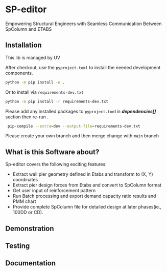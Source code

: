 # SP-editor

Empowering Structural Engineers with Seamless Communication Between SpColumn and ETABS

## Installation

This lib is managed by UV 

After checkout, use the ``pyproject.toml``
to install the needed development components.

```bash
python -m pip install -e .
```

Or to install via ``requirements-dev.txt``

```bash
python -m pip install -r requirements-dev.txt
```
Please add any installed packages to ``pyproject.toml``in **_dependencies[]_** section
then re-run .

```bash
 pip-compile --extra=dev --output-file=requirements-dev.txt
```

Please create your own branch and then merge change with ``main`` branch
## What is this Software about?

Sp-editor covers the following exciting features:

* Extract wall pier geometry defined in Etabs and transform to (X, Y) coordinates
* Extract pier design forces from Etabs and convert to SpColumn format
* Get user input of reinforcement pattern
* Run Batch processing and export demand capacity ratio results and PMM chart
* Provide complete SpColumn file for detailed design at later phases(ie., 100DD or CD).

## Demonstration

## Testing

## Documentation